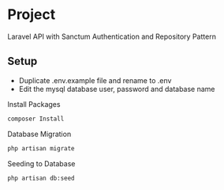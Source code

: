 # Project

Laravel API with Sanctum Authentication and Repository Pattern

## Setup

-   Duplicate .env.example file and rename to .env
-   Edit the mysql database user, password and database name

Install Packages

```bash
composer Install
```

Database Migration

```bash
php artisan migrate
```

Seeding to Database

```bash
php artisan db:seed
```
